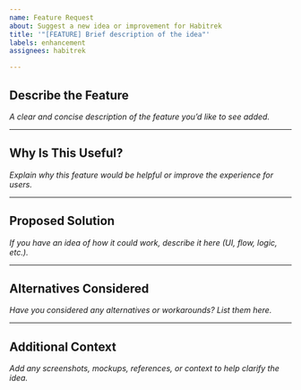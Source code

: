 ```yaml
---
name: Feature Request
about: Suggest a new idea or improvement for Habitrek
title: '"[FEATURE] Brief description of the idea"'
labels: enhancement
assignees: habitrek

---
```


## Describe the Feature

*A clear and concise description of the feature you’d like to see added.*

---

## Why Is This Useful?

*Explain why this feature would be helpful or improve the experience for users.*

---

## Proposed Solution

*If you have an idea of how it could work, describe it here (UI, flow, logic, etc.).*

---

## Alternatives Considered

*Have you considered any alternatives or workarounds? List them here.*

---

## Additional Context

*Add any screenshots, mockups, references, or context to help clarify the idea.*

